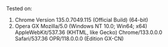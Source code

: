 Tested on:
1. Chrome Version 135.0.7049.115 (Official Build) (64-bit)
2. Opera GX Mozilla/5.0 (Windows NT 10.0; Win64; x64) AppleWebKit/537.36 (KHTML, like Gecko) Chrome/133.0.0.0 Safari/537.36 OPR/118.0.0.0 (Edition GX-CN)